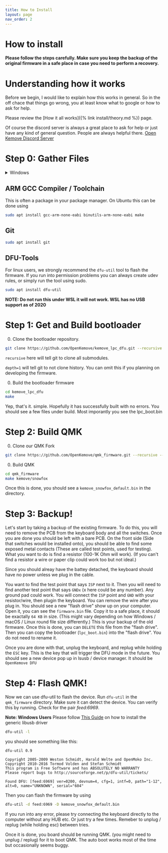 ```yaml
---
title: How to Install
layout: page
nav_order: 2
---
```


# How to install

**Please follow the steps carefully. Make sure you keep the backup of the original firmware in a safe place in case you need to perform a recovery.**

# Understanding how it works

Before we begin, I would like to explain how this works in general. So in the
off chace that things go wrong, you at least know what to google or how to ask
for help.

Please review the [How it all works]({% link install/theory.md %}) page.

Of course the discord server is always a great place to ask for help or just
have any kind of general question. People are always helpful there.
[Open Kemove Discord Server](https://discord.gg/TFeG4cb3yk)

# Step 0: Gather Files

<details>
    <summary>Windows</summary>
    We will assume you have Windows 10 and have WSL or WSL2 installed. If not
    please install that. We will have tags that explain what you need to do
    differently for certain sections of the instruction.
</details>

## ARM GCC Compiler / Toolchain

This is often a package in your package manager. On Ubuntu this can be done using
```bash
sudo apt install gcc-arm-none-eabi binutils-arm-none-eabi make
```

## Git
```bash
sudo apt install git
```

## DFU-Tools

For linux users, we strongly recommend the `dfu-util` tool to flash the firmware. If you run into permission problems you can always create udev rules, or simply run the tool using sudo.

```bash
sudo apt install dfu-util
```

**NOTE: Do not run this under WSL it will not work. WSL has no USB support as of 2020**

# Step 1: Get and Build bootloader

0. Clone the bootloader repository.

```bash
git clone https://github.com/OpenKemove/kemove_lpc_dfu.git --recursive --depth=1
```
`recursive` here will tell git to clone all submodules.

`depth=1` will tell git to not clone history. You can omit this if you planning on developing the firmware.

0. Build the bootloader firmware
```bash
cd kemove_lpc_dfu
make
```

Yep, that's it. simple. Hopefully it has successfully built with no errors.
You should see a few files under build. Most imporantly you see the lpc_boot.bin

# Step 2: Build QMK

0. Clone our QMK Fork
```bash
git clone https://github.com/OpenKemove/qmk_firmware.git --recursive --depth=1
```

0. Build QMK
```bash
cd qmk_firmware
make kemove/snowfox
```
Once this is done, you should see a `kemove_snowfox_default.bin` in the directory.

# Step 3: Backup!

Let's start by taking a backup of the existing firmware. To do this, you will need to remove the PCB from the keyboard body and all the switches. Once you are done you should be left with a bare PCB. On the front side (Side that
switches would be installed onto), you should be able to find some exposed
metal contacts (These are called test points, used for testing). What you want
to do is find a resistor (100-1K Ohm will work). (If you can't find a resistor a wire or paper clip could work too but not ideal.)

Since you should alreay have the battey detached, the keyboard should have no
power unless we plug in the cable.

You want to find the test point that says `ISP` next to it. Then you will need to find another test point that says `GNDx` (x here could be any number). Any ground pad could work. You will connect the `ISP` point and `GND` with your resistor/wire, then plugin the keyboard. You can remove the wire after you plug in. You should see a new "flash drive" show up on your computer. Open it,
you can see the `firmware.bin` file. Copy it to a safe place, it should be exactally `64 KB` in size. (This might vary depending on how Windows / macOS /
Linux round file size differently.) This is your backup of the old firmware.
Once this is done, you can `DELETE` this file from the "flash drive". Then
you can copy the bootloader (`lpc_boot.bin`) into the "flash drive". You do
not need to rename it.

Once you are done with that, unplug the keyboard, and replug while holding
the `ESC` key. This is the key that will trigger the DFU mode in the future.
You should see a new device pop up in lsusb / device manager. It should be
`OpenKemove DFU`

# Step 4: Flash QMK!
Now we can use dfu-util to flash the device. Run `dfu-util` in the
`qmk_firmware` directory. Make sure it can detect the device. You can verify this by running. Check for the pair *feed:6969*.

**Note: Windows Users** Please follow [This Guide](https://www.hanselman.com/blog/how-to-fix-dfuutil-stm-winusb-zadig-bootloaders-and-other-firmware-flashing-issues-on-windows) on how to install the generic libusb driver


```bash
dfu-util -l
```
you should see something like this:
```
dfu-util 0.9

Copyright 2005-2009 Weston Schmidt, Harald Welte and OpenMoko Inc.
Copyright 2010-2016 Tormod Volden and Stefan Schmidt
This program is Free Software and has ABSOLUTELY NO WARRANTY
Please report bugs to http://sourceforge.net/p/dfu-util/tickets/

Found DFU: [feed:6969] ver=0200, devnum=4, cfg=1, intf=0, path="1-12", alt=0, name="UNKNOWN", serial="604"
```
Then you can flash the firmware by using
```bash
dfu-util -d feed:6969 -D kemove_snowfox_default.bin
```
If you run into any error, please try connecting the keyboard directly to
the computer without any HUB etc. Or just try a few times. Remeber to unplug / replug (while holding esc) between tries.

Once it is done, you board should be running QMK. (you might need to unplug / replug) for it to boot QMK. The auto boot works most of the time but occasionally seems buggy.
